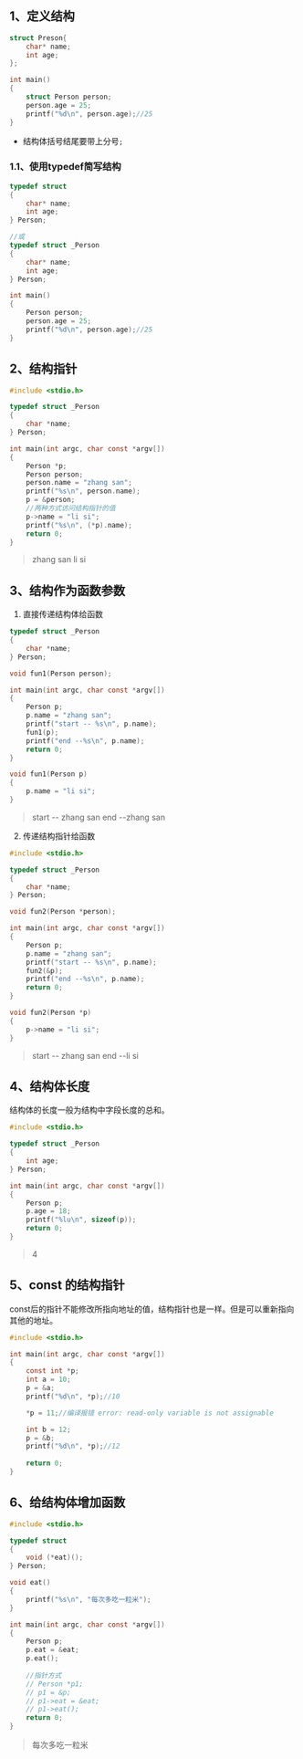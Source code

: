 ## 1、定义结构

```c
struct Preson{
    char* name;
    int age;
};

int main()
{
    struct Person person;
    person.age = 25;
    printf("%d\n", person.age);//25
}
```

* 结构体括号结尾要带上分号`;`

### 1.1、使用typedef简写结构

```c
typedef struct
{
    char* name;
    int age;
} Person;

//或
typedef struct _Person
{
    char* name;
    int age;
} Person;

int main()
{
    Person person;
    person.age = 25;
    printf("%d\n", person.age);//25
}
```

## 2、结构指针

```c
#include <stdio.h>

typedef struct _Person
{
    char *name;
} Person;

int main(int argc, char const *argv[])
{
    Person *p;
    Person person;
    person.name = "zhang san";
    printf("%s\n", person.name);
    p = &person;
    //两种方式访问结构指针的值
    p->name = "li si";
    printf("%s\n", (*p).name);
    return 0;
}
```

> zhang san
> li si

## 3、结构作为函数参数

1. 直接传递结构体给函数

```c
typedef struct _Person
{
    char *name;
} Person;

void fun1(Person person);

int main(int argc, char const *argv[])
{
    Person p;
    p.name = "zhang san";
    printf("start -- %s\n", p.name);
    fun1(p);
    printf("end --%s\n", p.name);
    return 0;
}

void fun1(Person p)
{
    p.name = "li si";
}
```

> start -- zhang san
> end --zhang san

2. 传递结构指针给函数

```c
#include <stdio.h>

typedef struct _Person
{
    char *name;
} Person;

void fun2(Person *person);

int main(int argc, char const *argv[])
{
    Person p;
    p.name = "zhang san";
    printf("start -- %s\n", p.name);
    fun2(&p);
    printf("end --%s\n", p.name);
    return 0;
}

void fun2(Person *p)
{
    p->name = "li si";
}
```

> start -- zhang san
> end --li si

## 4、结构体长度

结构体的长度一般为结构中字段长度的总和。

```c
#include <stdio.h>

typedef struct _Person
{
    int age;
} Person;

int main(int argc, char const *argv[])
{
    Person p;
    p.age = 18;
    printf("%lu\n", sizeof(p));
    return 0;
}
```

> 4

## 5、const 的结构指针

const后的指针不能修改所指向地址的值，结构指针也是一样。但是可以重新指向其他的地址。

```c
#include <stdio.h>

int main(int argc, char const *argv[])
{
    const int *p;
    int a = 10;
    p = &a;
    printf("%d\n", *p);//10

    *p = 11;//编译报错 error: read-only variable is not assignable

    int b = 12;
    p = &b;
    printf("%d\n", *p);//12
    
    return 0;
}
```

## 6、给结构体增加函数

```c
#include <stdio.h>

typedef struct
{
    void (*eat)();
} Person;

void eat()
{
    printf("%s\n", "每次多吃一粒米");
}

int main(int argc, char const *argv[])
{
    Person p;
    p.eat = &eat;
    p.eat();
    
    //指针方式
    // Person *p1;
    // p1 = &p;
    // p1->eat = &eat;
    // p1->eat();
    return 0;
}
```

> 每次多吃一粒米